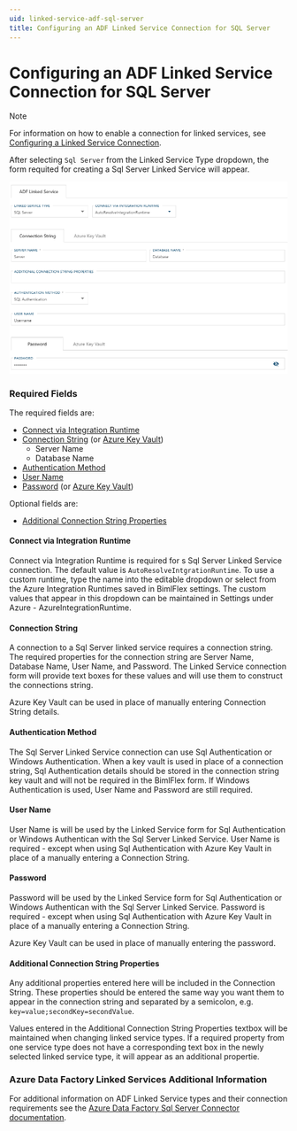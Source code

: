 ```yaml
---
uid: linked-service-adf-sql-server
title: Configuring an ADF Linked Service Connection for SQL Server
---
```

# Configuring an ADF Linked Service Connection for SQL Server

> [!NOTE]
> For information on how to enable a connection for linked services, see [Configuring a Linked Service Connection](create-linked-service-connection.md).

[//]: # (TODO List of stages, connection types, and system types that can use SQL Server)

After selecting `Sql Server` from the Linked Service Type dropdown, the form requited for creating a Sql Server Linked Service will appear.

![Sql Server Linked Service Form -center -50%](images/bimlflex-ss-app-connections-adf-sql-server-form.png "Sql Server Linked Service Form")

### Required Fields

The required fields are:

+ [Connect via Integration Runtime](#connect-via-integration-runtime)
+ [Connection String](#connection-string) (or [Azure Key Vault](create-linked-service-connection.md#azure-data-factory-linked-services-and-azure-key-vault))
  + Server Name
  + Database Name
+ [Authentication Method](#authentication-method)
+ [User Name](#user-name)
+ [Password](#password) (or [Azure Key Vault](create-linked-service-connection.md#azure-data-factory-linked-services-and-azure-key-vault))

Optional fields are:

+ [Additional Connection String Properties](#additional-connection-string-properties)

#### Connect via Integration Runtime

Connect via Integration Runtime is required for s Sql Server Linked Service connection. The default value is `AutoResolveIntgrationRuntime`. To use a custom runtime, type the name into the editable dropdown or select from the Azure Integration Runtimes saved in BimlFlex settings. The custom values that appear in this dropdown can be maintained in Settings under Azure - AzureIntegrationRuntime.

#### Connection String

A connection to a Sql Server linked service requires a connection string. The required properties for the connection string are Server Name, Database Name, User Name, and Password. The Linked Service connection form will provide text boxes for these values and will use them to construct the connections string.

Azure Key Vault can be used in place of manually entering Connection String details.

#### Authentication Method

The Sql Server Linked Service connection can use Sql Authentication or Windows Authentication. When a key vault is used in place of a connection string, Sql Authentication details should be stored in the connection string key vault and will not be required in the BimlFlex form. If Windows Authentication is used, User Name and Password are still required.

#### User Name

User Name is will be used by the Linked Service form for Sql Authentication or Windows Authentican with the Sql Server Linked Service. User Name is required - except when using Sql Authentication with Azure Key Vault in place of a manually entering a Connection String.

#### Password

Password will be used by the Linked Service form for Sql Authentication or Windows Authentican with the Sql Server Linked Service. Password is required - except when using Sql Authentication with Azure Key Vault in place of a manually entering a Connection String.

Azure Key Vault can be used in place of manually entering the password.

#### Additional Connection String Properties

Any additional properties entered here will be included in the Connection String. These properties should be entered the same way you want them to appear in the connection string and separated by a semicolon, e.g. `key=value;secondKey=secondValue`.

Values entered in the Additional Connection String Properties textbox will be maintained when changing linked service types. If a required property from one service type does not have a corresponding text box in the newly selected linked service type, it will appear as an additional propertie.

### Azure Data Factory Linked Services Additional Information

For additional information on ADF Linked Service types and their connection requirements see the [Azure Data Factory Sql Server Connector documentation](https://docs.microsoft.com/en-us/azure/data-factory/connector-sql-server).
